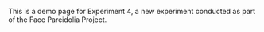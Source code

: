 This is a demo page for Experiment 4, a new experiment conducted as part of the Face Pareidolia Project.
